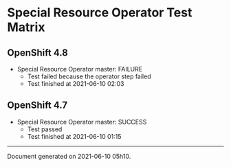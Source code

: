 
Special Resource Operator Test Matrix
=====================================

OpenShift 4.8
-------------

* Special Resource Operator master: FAILURE
  - Test failed because the operator step failed
  - Test finished at 2021-06-10 02:03

OpenShift 4.7
-------------

* Special Resource Operator master: SUCCESS
  - Test passed
  - Test finished at 2021-06-10 01:15


---
Document generated on 2021-06-10 05h10.
